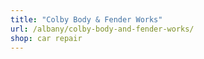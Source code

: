```yaml
---
title: "Colby Body & Fender Works"
url: /albany/colby-body-and-fender-works/
shop: car repair
---
```

